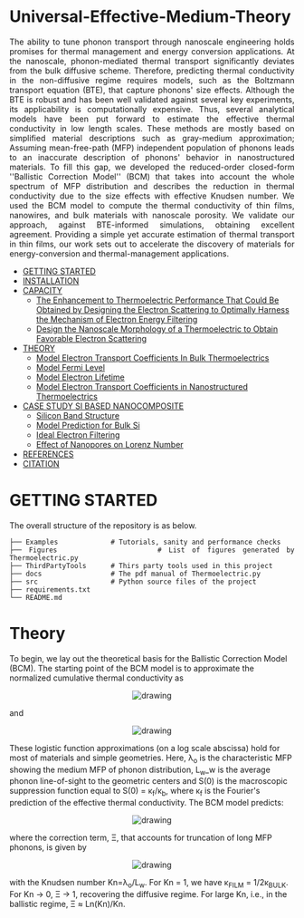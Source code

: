 # Universal-Effective-Medium-Theory

<div align="justify">
 
The ability to tune phonon transport through nanoscale engineering holds promises for thermal management and energy conversion applications. At the nanoscale, phonon-mediated thermal transport significantly deviates from the bulk diffusive scheme. Therefore, predicting thermal conductivity in the non-diffusive regime requires models, such as the Boltzmann transport equation (BTE), that capture phonons' size effects. Although the BTE is robust and has been well validated against several key experiments, its applicability is computationally expensive. Thus, several analytical models have been put forward to estimate the effective thermal conductivity in low length scales. These methods are mostly based on simplified material descriptions such as gray-medium approximation; Assuming mean-free-path (MFP) independent population of phonons leads to an inaccurate description of phonons' behavior in nanostructured materials. To fill this gap, we developed the reduced-order closed-form ''Ballistic Correction Model'' (BCM) that takes into account the whole spectrum of MFP distribution and describes the reduction in thermal conductivity due to the size effects with effective Knudsen number. We used the BCM model to compute the thermal conductivity of thin films, nanowires, and bulk materials with nanoscale porosity. We validate our approach, against BTE-informed simulations, obtaining excellent agreement. Providing a simple yet accurate estimation of thermal transport in thin films, our work sets out to accelerate the discovery of materials for energy-conversion and thermal-management applications.
  
 </div>


- [GETTING STARTED](#GETTING-STARTED)
- [INSTALLATION](#INSTALLATION)
- [CAPACITY](#CAPACITY)
  * [The Enhancement to Thermoelectric Performance That Could Be Obtained by Designing the Electron Scattering to Optimally Harness the Mechanism of Electron Energy Filtering](#The-Enhancement-to-Thermoelectric-Performance-That-Could-Be-Obtained-by-Designing-the-Electron-Scattering-to-Optimally-Harness-the-Mechanism-of-Electron-Energy-Filtering)
  * [Design the Nanoscale Morphology of a Thermoelectric to Obtain Favorable Electron Scattering](#Design-the-Nanoscale-Morphology-of-a-Thermoelectric-to-Obtain-Favorable-Electron-Scattering)
- [THEORY](#THEORY)
  * [Model Electron Transport Coefficients In Bulk Thermoelectrics](#Model-Electron-Transport-Coefficients-In-Bulk-Thermoelectrics)
  * [Model Fermi Level](#Model-Fermi-Level)
  * [Model Electron Lifetime](#Model-Electron-Lifetime)
  * [Model Electron Transport Coefficients in Nanostructured Thermoelectrics](#Model-Electron-Transport-Coefficients-in-Nanostructured-Thermoelectrics)
- [CASE STUDY SI BASED NANOCOMPOSITE](#CASE-STUDY-SI-BASED-NANOCOMPOSITE)
  * [Silicon Band Structure](#Silicon-Band-Structure)
  * [Model Prediction for Bulk Si](#Model-Prediction-for-Bulk-Si)
  * [Ideal Electron Filtering](#Ideal-Electron-Filtering)
  * [Effect of Nanopores on Lorenz Number](#Effect-of-Nanopores-on-Lorenz-Number)
- [REFERENCES](#REFERENCES)
- [CITATION](#Citation)

# GETTING STARTED

<div align="justify">

The overall structure of the repository is as below.
    
    ├── Examples             # Tutorials, sanity and performance checks
    ├── Figures              # List of figures generated by Thermoelectric.py
    ├── ThirdPartyTools      # Thirs party tools used in this project
    ├── docs                 # The pdf manual of Thermoelectric.py
    ├── src                  # Python source files of the project 
    ├── requirements.txt 
    └── README.md
  
</div>

# Theory

 <p>
To begin, we lay out the theoretical basis for the Ballistic Correction Model (BCM). The starting point of the BCM model is to approximate the normalized cumulative thermal conductivity as 
<p align="center">
<img src="https://latex.codecogs.com/png.latex?%5Cdpi%7B300%7D%20S%28%5CLambda%29%5Capprox%20S%280%29%5Cleft%5B1&plus;%5CLambda/L_w%20%5Cright%5D%5E%7B-1%7D" align="center" alt="drawing">
</p>
and 
<p align="center">
<img src="https://latex.codecogs.com/png.latex?%5Cdpi%7B300%7D%20%5Calpha%28%5CLambda%29%20%3D%20%5Cfrac%7B1%7D%7B%5Ckappa_%7B%5Cmathrm%7BBULK%7D%7D%7D%5Cint_0%5E%5CLambda%20K%28%5CLambda%27%29%20d%5CLambda%27%5Capprox%20%5Cleft%5B1&plus;%5Cfrac%7B%5CLambda_0%7D%7B%5CLambda%7D%5Cright%5D%5E%7B-1%7D%2C%20%5Clabel%7Beq%3Aalpha%7D" align="center" alt="drawing">
</p>

These logistic function approximations (on a log scale abscissa) hold for most of materials and simple geometries. Here, λ<sub>o</sub> is the characteristic MFP showing the medium MFP of phonon distribution, L<sub>w</sub>_w is the average phonon line-of-sight to the geometric centers and S(0) is the macroscopic suppression function equal to S(0) = κ<sub>f</sub>/κ<sub>b</sub>, where κ<sub>f</sub> is the Fourier's prediction of the effective thermal conductivity. The BCM model predicts:
<p align="center">
<img src="https://latex.codecogs.com/png.latex?%5Cdpi%7B300%7D%20%5Ckappa_%7B%5Cmathrm%7BFILM%7D%7D%20%3D%20%5Ckappa_%7B%5Cmathrm%7BBULK%7D%7D%5CXi%28Kn%29" align="center" alt="drawing">
</p>
where the correction term, Ξ, that accounts for truncation of long MFP phonons, is given by
<p align="center">
<img src="https://latex.codecogs.com/png.latex?%5Cdpi%7B300%7D%20%5CXi%20%28Kn%29%20%3D%20%5Cleft%5B%5Cfrac%7B1%20&plus;%20Kn%20%5Cleft%28%20%5Cln%28Kn%29%20-%201%20%5Cright%29%7D%7B%5Cleft%20%28%20Kn%20-%201%20%5Cright%29%5E2%7D%20%5Cright%5D" align="center" alt="drawing">
</p>
with the Knudsen number Kn=λ<sub>o</sub>/L<sub>w</sub>. For Kn = 1, we have κ<sub>FILM</sub> = 1/2κ<sub>BULK</sub>. For Kn → 0, Ξ → 1, recovering the diffusive regime. For large Kn, i.e., in the ballistic regime, Ξ ≈ Ln(Kn)/Kn.
</p>

 
  
